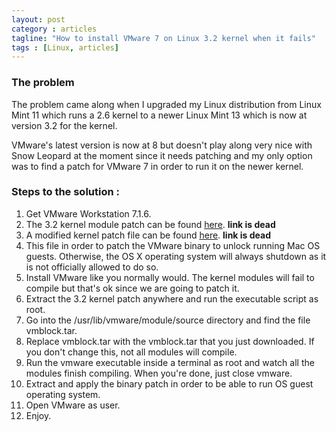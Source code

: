 ```yaml
---
layout: post
category : articles
tagline: "How to install VMware 7 on Linux 3.2 kernel when it fails"
tags : [Linux, articles]
---
```


### The problem

The problem came along when I upgraded my Linux distribution from Linux Mint 11 which runs a 2.6 kernel to a newer Linux 
Mint 13 which is now at version 3.2 for the kernel.

VMware's latest version is now at 8 but doesn't play along very nice with Snow Leopard at the moment since it needs 
patching and my only option was to find a patch for VMware 7 in order to run it on the newer kernel.

### Steps to the solution :

1. Get VMware Workstation 7.1.6.
2. The 3.2 kernel module patch can be found [here](https://www.mediafire.com/da232dad2). **link is dead**
3. A modified kernel patch file can be found [here](https://www.mediafire.com/d342kko2). **link is dead**
4. This file in order to patch the VMware binary to unlock running Mac OS guests. Otherwise, the OS X operating system will always shutdown as it is not officially allowed to do so.
5. Install VMware like you normally would. The kernel modules will fail to compile but that's ok since we are going to patch it.
6. Extract the 3.2 kernel patch anywhere and run the executable script as root.
7. Go into the /usr/lib/vmware/module/source directory and find the file vmblock.tar.
8. Replace vmblock.tar with the vmblock.tar that you just downloaded. If you don't change this, not all modules will compile.
9. Run the vmware executable inside a terminal as root and watch all the modules finish compiling. When you're done, just close vmware.
10. Extract and apply the binary patch in order to be able to run OS guest operating system.
11. Open VMware as user.
12. Enjoy.
